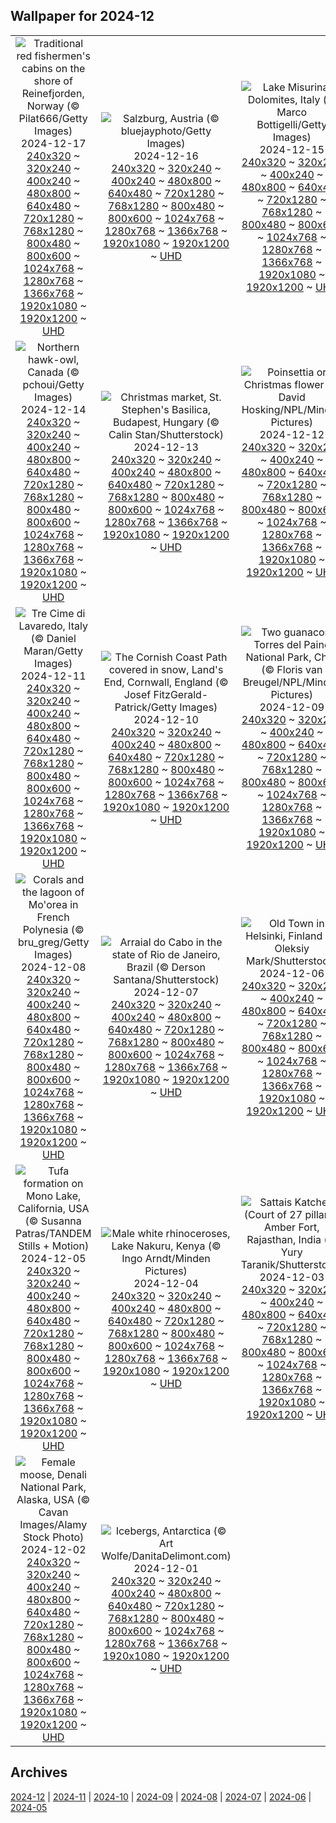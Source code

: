 ## Wallpaper for 2024-12
|      |      |      |
| :----: | :----: | :----: |
|![Traditional red fishermen's cabins on the shore of Reinefjorden, Norway (© Pilat666/Getty Images)](https://www.bing.com/th?id=OHR.ReinefjordenNorway_ROW3919642551_320x240.jpg)<br />2024-12-17<br />[240x320](https://www.bing.com/th?id=OHR.ReinefjordenNorway_ROW3919642551_240x320.jpg) ~ [320x240](https://www.bing.com/th?id=OHR.ReinefjordenNorway_ROW3919642551_320x240.jpg) ~ [400x240](https://www.bing.com/th?id=OHR.ReinefjordenNorway_ROW3919642551_400x240.jpg) ~ [480x800](https://www.bing.com/th?id=OHR.ReinefjordenNorway_ROW3919642551_480x800.jpg) ~ [640x480](https://www.bing.com/th?id=OHR.ReinefjordenNorway_ROW3919642551_640x480.jpg) ~ [720x1280](https://www.bing.com/th?id=OHR.ReinefjordenNorway_ROW3919642551_720x1280.jpg) ~ [768x1280](https://www.bing.com/th?id=OHR.ReinefjordenNorway_ROW3919642551_768x1280.jpg) ~ [800x480](https://www.bing.com/th?id=OHR.ReinefjordenNorway_ROW3919642551_800x480.jpg) ~ [800x600](https://www.bing.com/th?id=OHR.ReinefjordenNorway_ROW3919642551_800x600.jpg) ~ [1024x768](https://www.bing.com/th?id=OHR.ReinefjordenNorway_ROW3919642551_1024x768.jpg) ~ [1280x768](https://www.bing.com/th?id=OHR.ReinefjordenNorway_ROW3919642551_1280x768.jpg) ~ [1366x768](https://www.bing.com/th?id=OHR.ReinefjordenNorway_ROW3919642551_1366x768.jpg) ~ [1920x1080](https://www.bing.com/th?id=OHR.ReinefjordenNorway_ROW3919642551_1920x1080.jpg) ~ [1920x1200](https://www.bing.com/th?id=OHR.ReinefjordenNorway_ROW3919642551_1920x1200.jpg) ~ [UHD](https://www.bing.com/th?id=OHR.ReinefjordenNorway_ROW3919642551_UHD.jpg)|![Salzburg, Austria (© bluejayphoto/Getty Images)](https://www.bing.com/th?id=OHR.SalzburgSnow_ROW3178009449_320x240.jpg)<br />2024-12-16<br />[240x320](https://www.bing.com/th?id=OHR.SalzburgSnow_ROW3178009449_240x320.jpg) ~ [320x240](https://www.bing.com/th?id=OHR.SalzburgSnow_ROW3178009449_320x240.jpg) ~ [400x240](https://www.bing.com/th?id=OHR.SalzburgSnow_ROW3178009449_400x240.jpg) ~ [480x800](https://www.bing.com/th?id=OHR.SalzburgSnow_ROW3178009449_480x800.jpg) ~ [640x480](https://www.bing.com/th?id=OHR.SalzburgSnow_ROW3178009449_640x480.jpg) ~ [720x1280](https://www.bing.com/th?id=OHR.SalzburgSnow_ROW3178009449_720x1280.jpg) ~ [768x1280](https://www.bing.com/th?id=OHR.SalzburgSnow_ROW3178009449_768x1280.jpg) ~ [800x480](https://www.bing.com/th?id=OHR.SalzburgSnow_ROW3178009449_800x480.jpg) ~ [800x600](https://www.bing.com/th?id=OHR.SalzburgSnow_ROW3178009449_800x600.jpg) ~ [1024x768](https://www.bing.com/th?id=OHR.SalzburgSnow_ROW3178009449_1024x768.jpg) ~ [1280x768](https://www.bing.com/th?id=OHR.SalzburgSnow_ROW3178009449_1280x768.jpg) ~ [1366x768](https://www.bing.com/th?id=OHR.SalzburgSnow_ROW3178009449_1366x768.jpg) ~ [1920x1080](https://www.bing.com/th?id=OHR.SalzburgSnow_ROW3178009449_1920x1080.jpg) ~ [1920x1200](https://www.bing.com/th?id=OHR.SalzburgSnow_ROW3178009449_1920x1200.jpg) ~ [UHD](https://www.bing.com/th?id=OHR.SalzburgSnow_ROW3178009449_UHD.jpg)|![Lake Misurina, Dolomites, Italy (© Marco Bottigelli/Getty Images)](https://www.bing.com/th?id=OHR.MisurinaLake_ROW2256906535_320x240.jpg)<br />2024-12-15<br />[240x320](https://www.bing.com/th?id=OHR.MisurinaLake_ROW2256906535_240x320.jpg) ~ [320x240](https://www.bing.com/th?id=OHR.MisurinaLake_ROW2256906535_320x240.jpg) ~ [400x240](https://www.bing.com/th?id=OHR.MisurinaLake_ROW2256906535_400x240.jpg) ~ [480x800](https://www.bing.com/th?id=OHR.MisurinaLake_ROW2256906535_480x800.jpg) ~ [640x480](https://www.bing.com/th?id=OHR.MisurinaLake_ROW2256906535_640x480.jpg) ~ [720x1280](https://www.bing.com/th?id=OHR.MisurinaLake_ROW2256906535_720x1280.jpg) ~ [768x1280](https://www.bing.com/th?id=OHR.MisurinaLake_ROW2256906535_768x1280.jpg) ~ [800x480](https://www.bing.com/th?id=OHR.MisurinaLake_ROW2256906535_800x480.jpg) ~ [800x600](https://www.bing.com/th?id=OHR.MisurinaLake_ROW2256906535_800x600.jpg) ~ [1024x768](https://www.bing.com/th?id=OHR.MisurinaLake_ROW2256906535_1024x768.jpg) ~ [1280x768](https://www.bing.com/th?id=OHR.MisurinaLake_ROW2256906535_1280x768.jpg) ~ [1366x768](https://www.bing.com/th?id=OHR.MisurinaLake_ROW2256906535_1366x768.jpg) ~ [1920x1080](https://www.bing.com/th?id=OHR.MisurinaLake_ROW2256906535_1920x1080.jpg) ~ [1920x1200](https://www.bing.com/th?id=OHR.MisurinaLake_ROW2256906535_1920x1200.jpg) ~ [UHD](https://www.bing.com/th?id=OHR.MisurinaLake_ROW2256906535_UHD.jpg)|
|![Northern hawk-owl, Canada (© pchoui/Getty Images)](https://www.bing.com/th?id=OHR.NorthernHawkOwl_ROW1346002612_320x240.jpg)<br />2024-12-14<br />[240x320](https://www.bing.com/th?id=OHR.NorthernHawkOwl_ROW1346002612_240x320.jpg) ~ [320x240](https://www.bing.com/th?id=OHR.NorthernHawkOwl_ROW1346002612_320x240.jpg) ~ [400x240](https://www.bing.com/th?id=OHR.NorthernHawkOwl_ROW1346002612_400x240.jpg) ~ [480x800](https://www.bing.com/th?id=OHR.NorthernHawkOwl_ROW1346002612_480x800.jpg) ~ [640x480](https://www.bing.com/th?id=OHR.NorthernHawkOwl_ROW1346002612_640x480.jpg) ~ [720x1280](https://www.bing.com/th?id=OHR.NorthernHawkOwl_ROW1346002612_720x1280.jpg) ~ [768x1280](https://www.bing.com/th?id=OHR.NorthernHawkOwl_ROW1346002612_768x1280.jpg) ~ [800x480](https://www.bing.com/th?id=OHR.NorthernHawkOwl_ROW1346002612_800x480.jpg) ~ [800x600](https://www.bing.com/th?id=OHR.NorthernHawkOwl_ROW1346002612_800x600.jpg) ~ [1024x768](https://www.bing.com/th?id=OHR.NorthernHawkOwl_ROW1346002612_1024x768.jpg) ~ [1280x768](https://www.bing.com/th?id=OHR.NorthernHawkOwl_ROW1346002612_1280x768.jpg) ~ [1366x768](https://www.bing.com/th?id=OHR.NorthernHawkOwl_ROW1346002612_1366x768.jpg) ~ [1920x1080](https://www.bing.com/th?id=OHR.NorthernHawkOwl_ROW1346002612_1920x1080.jpg) ~ [1920x1200](https://www.bing.com/th?id=OHR.NorthernHawkOwl_ROW1346002612_1920x1200.jpg) ~ [UHD](https://www.bing.com/th?id=OHR.NorthernHawkOwl_ROW1346002612_UHD.jpg)|![Christmas market, St. Stephen's Basilica, Budapest, Hungary (© Calin Stan/Shutterstock)](https://www.bing.com/th?id=OHR.ChristmasBudapest_ROW0155692154_320x240.jpg)<br />2024-12-13<br />[240x320](https://www.bing.com/th?id=OHR.ChristmasBudapest_ROW0155692154_240x320.jpg) ~ [320x240](https://www.bing.com/th?id=OHR.ChristmasBudapest_ROW0155692154_320x240.jpg) ~ [400x240](https://www.bing.com/th?id=OHR.ChristmasBudapest_ROW0155692154_400x240.jpg) ~ [480x800](https://www.bing.com/th?id=OHR.ChristmasBudapest_ROW0155692154_480x800.jpg) ~ [640x480](https://www.bing.com/th?id=OHR.ChristmasBudapest_ROW0155692154_640x480.jpg) ~ [720x1280](https://www.bing.com/th?id=OHR.ChristmasBudapest_ROW0155692154_720x1280.jpg) ~ [768x1280](https://www.bing.com/th?id=OHR.ChristmasBudapest_ROW0155692154_768x1280.jpg) ~ [800x480](https://www.bing.com/th?id=OHR.ChristmasBudapest_ROW0155692154_800x480.jpg) ~ [800x600](https://www.bing.com/th?id=OHR.ChristmasBudapest_ROW0155692154_800x600.jpg) ~ [1024x768](https://www.bing.com/th?id=OHR.ChristmasBudapest_ROW0155692154_1024x768.jpg) ~ [1280x768](https://www.bing.com/th?id=OHR.ChristmasBudapest_ROW0155692154_1280x768.jpg) ~ [1366x768](https://www.bing.com/th?id=OHR.ChristmasBudapest_ROW0155692154_1366x768.jpg) ~ [1920x1080](https://www.bing.com/th?id=OHR.ChristmasBudapest_ROW0155692154_1920x1080.jpg) ~ [1920x1200](https://www.bing.com/th?id=OHR.ChristmasBudapest_ROW0155692154_1920x1200.jpg) ~ [UHD](https://www.bing.com/th?id=OHR.ChristmasBudapest_ROW0155692154_UHD.jpg)|![Poinsettia or Christmas flower (© David Hosking/NPL/Minden Pictures)](https://www.bing.com/th?id=OHR.WildPoinsettia_ROW6783308309_320x240.jpg)<br />2024-12-12<br />[240x320](https://www.bing.com/th?id=OHR.WildPoinsettia_ROW6783308309_240x320.jpg) ~ [320x240](https://www.bing.com/th?id=OHR.WildPoinsettia_ROW6783308309_320x240.jpg) ~ [400x240](https://www.bing.com/th?id=OHR.WildPoinsettia_ROW6783308309_400x240.jpg) ~ [480x800](https://www.bing.com/th?id=OHR.WildPoinsettia_ROW6783308309_480x800.jpg) ~ [640x480](https://www.bing.com/th?id=OHR.WildPoinsettia_ROW6783308309_640x480.jpg) ~ [720x1280](https://www.bing.com/th?id=OHR.WildPoinsettia_ROW6783308309_720x1280.jpg) ~ [768x1280](https://www.bing.com/th?id=OHR.WildPoinsettia_ROW6783308309_768x1280.jpg) ~ [800x480](https://www.bing.com/th?id=OHR.WildPoinsettia_ROW6783308309_800x480.jpg) ~ [800x600](https://www.bing.com/th?id=OHR.WildPoinsettia_ROW6783308309_800x600.jpg) ~ [1024x768](https://www.bing.com/th?id=OHR.WildPoinsettia_ROW6783308309_1024x768.jpg) ~ [1280x768](https://www.bing.com/th?id=OHR.WildPoinsettia_ROW6783308309_1280x768.jpg) ~ [1366x768](https://www.bing.com/th?id=OHR.WildPoinsettia_ROW6783308309_1366x768.jpg) ~ [1920x1080](https://www.bing.com/th?id=OHR.WildPoinsettia_ROW6783308309_1920x1080.jpg) ~ [1920x1200](https://www.bing.com/th?id=OHR.WildPoinsettia_ROW6783308309_1920x1200.jpg) ~ [UHD](https://www.bing.com/th?id=OHR.WildPoinsettia_ROW6783308309_UHD.jpg)|
|![Tre Cime di Lavaredo, Italy (© Daniel Maran/Getty Images)](https://www.bing.com/th?id=OHR.DolomitesSky_ROW6574321167_320x240.jpg)<br />2024-12-11<br />[240x320](https://www.bing.com/th?id=OHR.DolomitesSky_ROW6574321167_240x320.jpg) ~ [320x240](https://www.bing.com/th?id=OHR.DolomitesSky_ROW6574321167_320x240.jpg) ~ [400x240](https://www.bing.com/th?id=OHR.DolomitesSky_ROW6574321167_400x240.jpg) ~ [480x800](https://www.bing.com/th?id=OHR.DolomitesSky_ROW6574321167_480x800.jpg) ~ [640x480](https://www.bing.com/th?id=OHR.DolomitesSky_ROW6574321167_640x480.jpg) ~ [720x1280](https://www.bing.com/th?id=OHR.DolomitesSky_ROW6574321167_720x1280.jpg) ~ [768x1280](https://www.bing.com/th?id=OHR.DolomitesSky_ROW6574321167_768x1280.jpg) ~ [800x480](https://www.bing.com/th?id=OHR.DolomitesSky_ROW6574321167_800x480.jpg) ~ [800x600](https://www.bing.com/th?id=OHR.DolomitesSky_ROW6574321167_800x600.jpg) ~ [1024x768](https://www.bing.com/th?id=OHR.DolomitesSky_ROW6574321167_1024x768.jpg) ~ [1280x768](https://www.bing.com/th?id=OHR.DolomitesSky_ROW6574321167_1280x768.jpg) ~ [1366x768](https://www.bing.com/th?id=OHR.DolomitesSky_ROW6574321167_1366x768.jpg) ~ [1920x1080](https://www.bing.com/th?id=OHR.DolomitesSky_ROW6574321167_1920x1080.jpg) ~ [1920x1200](https://www.bing.com/th?id=OHR.DolomitesSky_ROW6574321167_1920x1200.jpg) ~ [UHD](https://www.bing.com/th?id=OHR.DolomitesSky_ROW6574321167_UHD.jpg)|![The Cornish Coast Path covered in snow, Land's End, Cornwall, England (© Josef FitzGerald-Patrick/Getty Images)](https://www.bing.com/th?id=OHR.CornwallSnow_ROW6471465863_320x240.jpg)<br />2024-12-10<br />[240x320](https://www.bing.com/th?id=OHR.CornwallSnow_ROW6471465863_240x320.jpg) ~ [320x240](https://www.bing.com/th?id=OHR.CornwallSnow_ROW6471465863_320x240.jpg) ~ [400x240](https://www.bing.com/th?id=OHR.CornwallSnow_ROW6471465863_400x240.jpg) ~ [480x800](https://www.bing.com/th?id=OHR.CornwallSnow_ROW6471465863_480x800.jpg) ~ [640x480](https://www.bing.com/th?id=OHR.CornwallSnow_ROW6471465863_640x480.jpg) ~ [720x1280](https://www.bing.com/th?id=OHR.CornwallSnow_ROW6471465863_720x1280.jpg) ~ [768x1280](https://www.bing.com/th?id=OHR.CornwallSnow_ROW6471465863_768x1280.jpg) ~ [800x480](https://www.bing.com/th?id=OHR.CornwallSnow_ROW6471465863_800x480.jpg) ~ [800x600](https://www.bing.com/th?id=OHR.CornwallSnow_ROW6471465863_800x600.jpg) ~ [1024x768](https://www.bing.com/th?id=OHR.CornwallSnow_ROW6471465863_1024x768.jpg) ~ [1280x768](https://www.bing.com/th?id=OHR.CornwallSnow_ROW6471465863_1280x768.jpg) ~ [1366x768](https://www.bing.com/th?id=OHR.CornwallSnow_ROW6471465863_1366x768.jpg) ~ [1920x1080](https://www.bing.com/th?id=OHR.CornwallSnow_ROW6471465863_1920x1080.jpg) ~ [1920x1200](https://www.bing.com/th?id=OHR.CornwallSnow_ROW6471465863_1920x1200.jpg) ~ [UHD](https://www.bing.com/th?id=OHR.CornwallSnow_ROW6471465863_UHD.jpg)|![Two guanacos, Torres del Paine National Park, Chile (© Floris van Breugel/NPL/Minden Pictures)](https://www.bing.com/th?id=OHR.GuanacosChile_ROW6351904900_320x240.jpg)<br />2024-12-09<br />[240x320](https://www.bing.com/th?id=OHR.GuanacosChile_ROW6351904900_240x320.jpg) ~ [320x240](https://www.bing.com/th?id=OHR.GuanacosChile_ROW6351904900_320x240.jpg) ~ [400x240](https://www.bing.com/th?id=OHR.GuanacosChile_ROW6351904900_400x240.jpg) ~ [480x800](https://www.bing.com/th?id=OHR.GuanacosChile_ROW6351904900_480x800.jpg) ~ [640x480](https://www.bing.com/th?id=OHR.GuanacosChile_ROW6351904900_640x480.jpg) ~ [720x1280](https://www.bing.com/th?id=OHR.GuanacosChile_ROW6351904900_720x1280.jpg) ~ [768x1280](https://www.bing.com/th?id=OHR.GuanacosChile_ROW6351904900_768x1280.jpg) ~ [800x480](https://www.bing.com/th?id=OHR.GuanacosChile_ROW6351904900_800x480.jpg) ~ [800x600](https://www.bing.com/th?id=OHR.GuanacosChile_ROW6351904900_800x600.jpg) ~ [1024x768](https://www.bing.com/th?id=OHR.GuanacosChile_ROW6351904900_1024x768.jpg) ~ [1280x768](https://www.bing.com/th?id=OHR.GuanacosChile_ROW6351904900_1280x768.jpg) ~ [1366x768](https://www.bing.com/th?id=OHR.GuanacosChile_ROW6351904900_1366x768.jpg) ~ [1920x1080](https://www.bing.com/th?id=OHR.GuanacosChile_ROW6351904900_1920x1080.jpg) ~ [1920x1200](https://www.bing.com/th?id=OHR.GuanacosChile_ROW6351904900_1920x1200.jpg) ~ [UHD](https://www.bing.com/th?id=OHR.GuanacosChile_ROW6351904900_UHD.jpg)|
|![Corals and the lagoon of Mo'orea in French Polynesia (© bru_greg/Getty Images)](https://www.bing.com/th?id=OHR.Moorea_ROW6093414822_320x240.jpg)<br />2024-12-08<br />[240x320](https://www.bing.com/th?id=OHR.Moorea_ROW6093414822_240x320.jpg) ~ [320x240](https://www.bing.com/th?id=OHR.Moorea_ROW6093414822_320x240.jpg) ~ [400x240](https://www.bing.com/th?id=OHR.Moorea_ROW6093414822_400x240.jpg) ~ [480x800](https://www.bing.com/th?id=OHR.Moorea_ROW6093414822_480x800.jpg) ~ [640x480](https://www.bing.com/th?id=OHR.Moorea_ROW6093414822_640x480.jpg) ~ [720x1280](https://www.bing.com/th?id=OHR.Moorea_ROW6093414822_720x1280.jpg) ~ [768x1280](https://www.bing.com/th?id=OHR.Moorea_ROW6093414822_768x1280.jpg) ~ [800x480](https://www.bing.com/th?id=OHR.Moorea_ROW6093414822_800x480.jpg) ~ [800x600](https://www.bing.com/th?id=OHR.Moorea_ROW6093414822_800x600.jpg) ~ [1024x768](https://www.bing.com/th?id=OHR.Moorea_ROW6093414822_1024x768.jpg) ~ [1280x768](https://www.bing.com/th?id=OHR.Moorea_ROW6093414822_1280x768.jpg) ~ [1366x768](https://www.bing.com/th?id=OHR.Moorea_ROW6093414822_1366x768.jpg) ~ [1920x1080](https://www.bing.com/th?id=OHR.Moorea_ROW6093414822_1920x1080.jpg) ~ [1920x1200](https://www.bing.com/th?id=OHR.Moorea_ROW6093414822_1920x1200.jpg) ~ [UHD](https://www.bing.com/th?id=OHR.Moorea_ROW6093414822_UHD.jpg)|![Arraial do Cabo in the state of Rio de Janeiro, Brazil (© Derson Santana/Shutterstock)](https://www.bing.com/th?id=OHR.ArraialdoCabo_ROW7181598769_320x240.jpg)<br />2024-12-07<br />[240x320](https://www.bing.com/th?id=OHR.ArraialdoCabo_ROW7181598769_240x320.jpg) ~ [320x240](https://www.bing.com/th?id=OHR.ArraialdoCabo_ROW7181598769_320x240.jpg) ~ [400x240](https://www.bing.com/th?id=OHR.ArraialdoCabo_ROW7181598769_400x240.jpg) ~ [480x800](https://www.bing.com/th?id=OHR.ArraialdoCabo_ROW7181598769_480x800.jpg) ~ [640x480](https://www.bing.com/th?id=OHR.ArraialdoCabo_ROW7181598769_640x480.jpg) ~ [720x1280](https://www.bing.com/th?id=OHR.ArraialdoCabo_ROW7181598769_720x1280.jpg) ~ [768x1280](https://www.bing.com/th?id=OHR.ArraialdoCabo_ROW7181598769_768x1280.jpg) ~ [800x480](https://www.bing.com/th?id=OHR.ArraialdoCabo_ROW7181598769_800x480.jpg) ~ [800x600](https://www.bing.com/th?id=OHR.ArraialdoCabo_ROW7181598769_800x600.jpg) ~ [1024x768](https://www.bing.com/th?id=OHR.ArraialdoCabo_ROW7181598769_1024x768.jpg) ~ [1280x768](https://www.bing.com/th?id=OHR.ArraialdoCabo_ROW7181598769_1280x768.jpg) ~ [1366x768](https://www.bing.com/th?id=OHR.ArraialdoCabo_ROW7181598769_1366x768.jpg) ~ [1920x1080](https://www.bing.com/th?id=OHR.ArraialdoCabo_ROW7181598769_1920x1080.jpg) ~ [1920x1200](https://www.bing.com/th?id=OHR.ArraialdoCabo_ROW7181598769_1920x1200.jpg) ~ [UHD](https://www.bing.com/th?id=OHR.ArraialdoCabo_ROW7181598769_UHD.jpg)|![Old Town in Helsinki, Finland (© Oleksiy Mark/Shutterstock)](https://www.bing.com/th?id=OHR.HelsinkiDusk_ROW5851944825_320x240.jpg)<br />2024-12-06<br />[240x320](https://www.bing.com/th?id=OHR.HelsinkiDusk_ROW5851944825_240x320.jpg) ~ [320x240](https://www.bing.com/th?id=OHR.HelsinkiDusk_ROW5851944825_320x240.jpg) ~ [400x240](https://www.bing.com/th?id=OHR.HelsinkiDusk_ROW5851944825_400x240.jpg) ~ [480x800](https://www.bing.com/th?id=OHR.HelsinkiDusk_ROW5851944825_480x800.jpg) ~ [640x480](https://www.bing.com/th?id=OHR.HelsinkiDusk_ROW5851944825_640x480.jpg) ~ [720x1280](https://www.bing.com/th?id=OHR.HelsinkiDusk_ROW5851944825_720x1280.jpg) ~ [768x1280](https://www.bing.com/th?id=OHR.HelsinkiDusk_ROW5851944825_768x1280.jpg) ~ [800x480](https://www.bing.com/th?id=OHR.HelsinkiDusk_ROW5851944825_800x480.jpg) ~ [800x600](https://www.bing.com/th?id=OHR.HelsinkiDusk_ROW5851944825_800x600.jpg) ~ [1024x768](https://www.bing.com/th?id=OHR.HelsinkiDusk_ROW5851944825_1024x768.jpg) ~ [1280x768](https://www.bing.com/th?id=OHR.HelsinkiDusk_ROW5851944825_1280x768.jpg) ~ [1366x768](https://www.bing.com/th?id=OHR.HelsinkiDusk_ROW5851944825_1366x768.jpg) ~ [1920x1080](https://www.bing.com/th?id=OHR.HelsinkiDusk_ROW5851944825_1920x1080.jpg) ~ [1920x1200](https://www.bing.com/th?id=OHR.HelsinkiDusk_ROW5851944825_1920x1200.jpg) ~ [UHD](https://www.bing.com/th?id=OHR.HelsinkiDusk_ROW5851944825_UHD.jpg)|
|![Tufa formation on Mono Lake, California, USA (© Susanna Patras/TANDEM Stills + Motion)](https://www.bing.com/th?id=OHR.MonoTufa_ROW5377702603_320x240.jpg)<br />2024-12-05<br />[240x320](https://www.bing.com/th?id=OHR.MonoTufa_ROW5377702603_240x320.jpg) ~ [320x240](https://www.bing.com/th?id=OHR.MonoTufa_ROW5377702603_320x240.jpg) ~ [400x240](https://www.bing.com/th?id=OHR.MonoTufa_ROW5377702603_400x240.jpg) ~ [480x800](https://www.bing.com/th?id=OHR.MonoTufa_ROW5377702603_480x800.jpg) ~ [640x480](https://www.bing.com/th?id=OHR.MonoTufa_ROW5377702603_640x480.jpg) ~ [720x1280](https://www.bing.com/th?id=OHR.MonoTufa_ROW5377702603_720x1280.jpg) ~ [768x1280](https://www.bing.com/th?id=OHR.MonoTufa_ROW5377702603_768x1280.jpg) ~ [800x480](https://www.bing.com/th?id=OHR.MonoTufa_ROW5377702603_800x480.jpg) ~ [800x600](https://www.bing.com/th?id=OHR.MonoTufa_ROW5377702603_800x600.jpg) ~ [1024x768](https://www.bing.com/th?id=OHR.MonoTufa_ROW5377702603_1024x768.jpg) ~ [1280x768](https://www.bing.com/th?id=OHR.MonoTufa_ROW5377702603_1280x768.jpg) ~ [1366x768](https://www.bing.com/th?id=OHR.MonoTufa_ROW5377702603_1366x768.jpg) ~ [1920x1080](https://www.bing.com/th?id=OHR.MonoTufa_ROW5377702603_1920x1080.jpg) ~ [1920x1200](https://www.bing.com/th?id=OHR.MonoTufa_ROW5377702603_1920x1200.jpg) ~ [UHD](https://www.bing.com/th?id=OHR.MonoTufa_ROW5377702603_UHD.jpg)|![Male white rhinoceroses, Lake Nakuru, Kenya (© Ingo Arndt/Minden Pictures)](https://www.bing.com/th?id=OHR.RhinosKenya_ROW5253624021_320x240.jpg)<br />2024-12-04<br />[240x320](https://www.bing.com/th?id=OHR.RhinosKenya_ROW5253624021_240x320.jpg) ~ [320x240](https://www.bing.com/th?id=OHR.RhinosKenya_ROW5253624021_320x240.jpg) ~ [400x240](https://www.bing.com/th?id=OHR.RhinosKenya_ROW5253624021_400x240.jpg) ~ [480x800](https://www.bing.com/th?id=OHR.RhinosKenya_ROW5253624021_480x800.jpg) ~ [640x480](https://www.bing.com/th?id=OHR.RhinosKenya_ROW5253624021_640x480.jpg) ~ [720x1280](https://www.bing.com/th?id=OHR.RhinosKenya_ROW5253624021_720x1280.jpg) ~ [768x1280](https://www.bing.com/th?id=OHR.RhinosKenya_ROW5253624021_768x1280.jpg) ~ [800x480](https://www.bing.com/th?id=OHR.RhinosKenya_ROW5253624021_800x480.jpg) ~ [800x600](https://www.bing.com/th?id=OHR.RhinosKenya_ROW5253624021_800x600.jpg) ~ [1024x768](https://www.bing.com/th?id=OHR.RhinosKenya_ROW5253624021_1024x768.jpg) ~ [1280x768](https://www.bing.com/th?id=OHR.RhinosKenya_ROW5253624021_1280x768.jpg) ~ [1366x768](https://www.bing.com/th?id=OHR.RhinosKenya_ROW5253624021_1366x768.jpg) ~ [1920x1080](https://www.bing.com/th?id=OHR.RhinosKenya_ROW5253624021_1920x1080.jpg) ~ [1920x1200](https://www.bing.com/th?id=OHR.RhinosKenya_ROW5253624021_1920x1200.jpg) ~ [UHD](https://www.bing.com/th?id=OHR.RhinosKenya_ROW5253624021_UHD.jpg)|![Sattais Katcheri (Court of 27 pillars), Amber Fort, Rajasthan, India (© Yury Taranik/Shutterstock)](https://www.bing.com/th?id=OHR.JaipurFort_ROW5097791222_320x240.jpg)<br />2024-12-03<br />[240x320](https://www.bing.com/th?id=OHR.JaipurFort_ROW5097791222_240x320.jpg) ~ [320x240](https://www.bing.com/th?id=OHR.JaipurFort_ROW5097791222_320x240.jpg) ~ [400x240](https://www.bing.com/th?id=OHR.JaipurFort_ROW5097791222_400x240.jpg) ~ [480x800](https://www.bing.com/th?id=OHR.JaipurFort_ROW5097791222_480x800.jpg) ~ [640x480](https://www.bing.com/th?id=OHR.JaipurFort_ROW5097791222_640x480.jpg) ~ [720x1280](https://www.bing.com/th?id=OHR.JaipurFort_ROW5097791222_720x1280.jpg) ~ [768x1280](https://www.bing.com/th?id=OHR.JaipurFort_ROW5097791222_768x1280.jpg) ~ [800x480](https://www.bing.com/th?id=OHR.JaipurFort_ROW5097791222_800x480.jpg) ~ [800x600](https://www.bing.com/th?id=OHR.JaipurFort_ROW5097791222_800x600.jpg) ~ [1024x768](https://www.bing.com/th?id=OHR.JaipurFort_ROW5097791222_1024x768.jpg) ~ [1280x768](https://www.bing.com/th?id=OHR.JaipurFort_ROW5097791222_1280x768.jpg) ~ [1366x768](https://www.bing.com/th?id=OHR.JaipurFort_ROW5097791222_1366x768.jpg) ~ [1920x1080](https://www.bing.com/th?id=OHR.JaipurFort_ROW5097791222_1920x1080.jpg) ~ [1920x1200](https://www.bing.com/th?id=OHR.JaipurFort_ROW5097791222_1920x1200.jpg) ~ [UHD](https://www.bing.com/th?id=OHR.JaipurFort_ROW5097791222_UHD.jpg)|
|![Female moose, Denali National Park, Alaska, USA (© Cavan Images/Alamy Stock Photo)](https://www.bing.com/th?id=OHR.SnowMoose_ROW4905648151_320x240.jpg)<br />2024-12-02<br />[240x320](https://www.bing.com/th?id=OHR.SnowMoose_ROW4905648151_240x320.jpg) ~ [320x240](https://www.bing.com/th?id=OHR.SnowMoose_ROW4905648151_320x240.jpg) ~ [400x240](https://www.bing.com/th?id=OHR.SnowMoose_ROW4905648151_400x240.jpg) ~ [480x800](https://www.bing.com/th?id=OHR.SnowMoose_ROW4905648151_480x800.jpg) ~ [640x480](https://www.bing.com/th?id=OHR.SnowMoose_ROW4905648151_640x480.jpg) ~ [720x1280](https://www.bing.com/th?id=OHR.SnowMoose_ROW4905648151_720x1280.jpg) ~ [768x1280](https://www.bing.com/th?id=OHR.SnowMoose_ROW4905648151_768x1280.jpg) ~ [800x480](https://www.bing.com/th?id=OHR.SnowMoose_ROW4905648151_800x480.jpg) ~ [800x600](https://www.bing.com/th?id=OHR.SnowMoose_ROW4905648151_800x600.jpg) ~ [1024x768](https://www.bing.com/th?id=OHR.SnowMoose_ROW4905648151_1024x768.jpg) ~ [1280x768](https://www.bing.com/th?id=OHR.SnowMoose_ROW4905648151_1280x768.jpg) ~ [1366x768](https://www.bing.com/th?id=OHR.SnowMoose_ROW4905648151_1366x768.jpg) ~ [1920x1080](https://www.bing.com/th?id=OHR.SnowMoose_ROW4905648151_1920x1080.jpg) ~ [1920x1200](https://www.bing.com/th?id=OHR.SnowMoose_ROW4905648151_1920x1200.jpg) ~ [UHD](https://www.bing.com/th?id=OHR.SnowMoose_ROW4905648151_UHD.jpg)|![Icebergs, Antarctica (© Art Wolfe/DanitaDelimont.com)](https://www.bing.com/th?id=OHR.IcebergsAntarctica_ROW4652714526_320x240.jpg)<br />2024-12-01<br />[240x320](https://www.bing.com/th?id=OHR.IcebergsAntarctica_ROW4652714526_240x320.jpg) ~ [320x240](https://www.bing.com/th?id=OHR.IcebergsAntarctica_ROW4652714526_320x240.jpg) ~ [400x240](https://www.bing.com/th?id=OHR.IcebergsAntarctica_ROW4652714526_400x240.jpg) ~ [480x800](https://www.bing.com/th?id=OHR.IcebergsAntarctica_ROW4652714526_480x800.jpg) ~ [640x480](https://www.bing.com/th?id=OHR.IcebergsAntarctica_ROW4652714526_640x480.jpg) ~ [720x1280](https://www.bing.com/th?id=OHR.IcebergsAntarctica_ROW4652714526_720x1280.jpg) ~ [768x1280](https://www.bing.com/th?id=OHR.IcebergsAntarctica_ROW4652714526_768x1280.jpg) ~ [800x480](https://www.bing.com/th?id=OHR.IcebergsAntarctica_ROW4652714526_800x480.jpg) ~ [800x600](https://www.bing.com/th?id=OHR.IcebergsAntarctica_ROW4652714526_800x600.jpg) ~ [1024x768](https://www.bing.com/th?id=OHR.IcebergsAntarctica_ROW4652714526_1024x768.jpg) ~ [1280x768](https://www.bing.com/th?id=OHR.IcebergsAntarctica_ROW4652714526_1280x768.jpg) ~ [1366x768](https://www.bing.com/th?id=OHR.IcebergsAntarctica_ROW4652714526_1366x768.jpg) ~ [1920x1080](https://www.bing.com/th?id=OHR.IcebergsAntarctica_ROW4652714526_1920x1080.jpg) ~ [1920x1200](https://www.bing.com/th?id=OHR.IcebergsAntarctica_ROW4652714526_1920x1200.jpg) ~ [UHD](https://www.bing.com/th?id=OHR.IcebergsAntarctica_ROW4652714526_UHD.jpg)|

## Archives
[2024-12](/archives/2024-12/) | [2024-11](/archives/2024-11/) | [2024-10](/archives/2024-10/) | [2024-09](/archives/2024-09/) | [2024-08](/archives/2024-08/) | [2024-07](/archives/2024-07/) | [2024-06](/archives/2024-06/) | [2024-05](/archives/2024-05/)